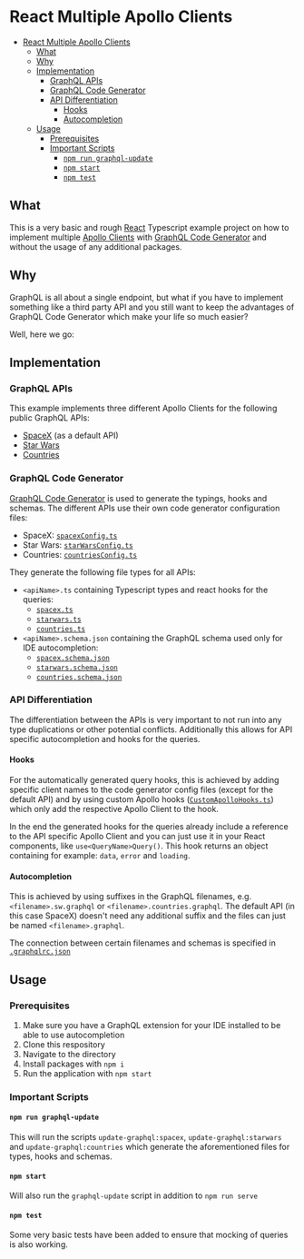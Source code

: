 # React Multiple Apollo Clients

- [React Multiple Apollo Clients](#react-multiple-apollo-clients)
  - [What](#what)
  - [Why](#why)
  - [Implementation](#implementation)
    - [GraphQL APIs](#graphql-apis)
    - [GraphQL Code Generator](#graphql-code-generator)
    - [API Differentiation](#api-differentiation)
      - [Hooks](#hooks)
      - [Autocompletion](#autocompletion)
  - [Usage](#usage)
    - [Prerequisites](#prerequisites)
    - [Important Scripts](#important-scripts)
      - [`npm run graphql-update`](#npm-run-graphql-update)
      - [`npm start`](#npm-start)
      - [`npm test`](#npm-test)

## What

This is a very basic and rough [React](https://reactjs.org/) Typescript example project on how to implement multiple [Apollo Clients](https://www.apollographql.com/apollo-client) with [GraphQL Code Generator](https://www.the-guild.dev/graphql/codegen) and without the usage of any additional packages.

## Why

GraphQL is all about a single endpoint, but what if you have to implement something like a third party API and you still want to keep the advantages of GraphQL Code Generator which make your life so much easier?

Well, here we go:

## Implementation

### GraphQL APIs

This example implements three different Apollo Clients for the following public GraphQL APIs:

- [SpaceX](https://studio.apollographql.com/public/SpaceX-pxxbxen/variant/current/home) (as a default API)
- [Star Wars](https://studio.apollographql.com/public/star-wars-swapi/variant/current/home)
- [Countries](https://studio.apollographql.com/public/countries/variant/current/home)

### GraphQL Code Generator

[GraphQL Code Generator](https://www.the-guild.dev/graphql/codegen) is used to generate the typings, hooks and schemas. The different APIs use their own code generator configuration files:

- SpaceX: [`spacexConfig.ts`](src/graphql/codegen/spacexConfig.ts)
- Star Wars: [`starWarsConfig.ts`](src/graphql/codegen/starWarsConfig.ts)
- Countries: [`countriesConfig.ts`](src/graphql/codegen/countriesConfig.ts)

They generate the following file types for all APIs:

- `<apiName>.ts` containing Typescript types and react hooks for the queries:
  - [`spacex.ts`](src/graphql/generated/spacex.ts)
  - [`starwars.ts`](src/graphql/generated/starwars.ts)
  - [`countries.ts`](src/graphql/generated/countries.ts)
- `<apiName>.schema.json` containing the GraphQL schema used only for IDE autocompletion:
  - [`spacex.schema.json`](src/graphql/generated/spacex.schema.json)
  - [`starwars.schema.json`](src/graphql/generated/starwars.schema.json)
  - [`countries.schema.json`](src/graphql/generated/countries.schema.json)

### API Differentiation

The differentiation between the APIs is very important to not run into any type duplications or other potential conflicts. Additionally this allows for API specific autocompletion and hooks for the queries.

#### **Hooks**

For the automatically generated query hooks, this is achieved by adding specific client names to the code generator config files (except for the default API) and by using custom Apollo hooks ([`CustomApolloHooks.ts`](src/graphql/CustomApolloHooks.ts)) which only add the respective Apollo Client to the hook.

In the end the generated hooks for the queries already include a reference to the API specific Apollo Client and you can just use it in your React components, like
`use<QueryName>Query()`. This hook returns an object containing for example: `data`, `error` and `loading`.

#### **Autocompletion**

This is achieved by using suffixes in the GraphQL filenames, e.g. `<filename>.sw.graphql` or `<filename>.countries.graphql`. The default API (in this case SpaceX) doesn't need any additional suffix and the files can just be named `<filename>.graphql`.

The connection between certain filenames and schemas is specified in [`.graphqlrc.json`](.graphqlrc.json)

## Usage

### Prerequisites

1. Make sure you have a GraphQL extension for your IDE installed to be able to use autocompletion
2. Clone this respository
3. Navigate to the directory
4. Install packages with `npm i`
5. Run the application with `npm start`

### Important Scripts

#### `npm run graphql-update`

This will run the scripts `update-graphql:spacex`, `update-graphql:starwars` and `update-graphql:countries` which generate the aforementioned files for types, hooks and schemas.

#### `npm start`

Will also run the `graphql-update` script in addition to `npm run serve`

#### `npm test`

Some very basic tests have been added to ensure that mocking of queries is also working.
